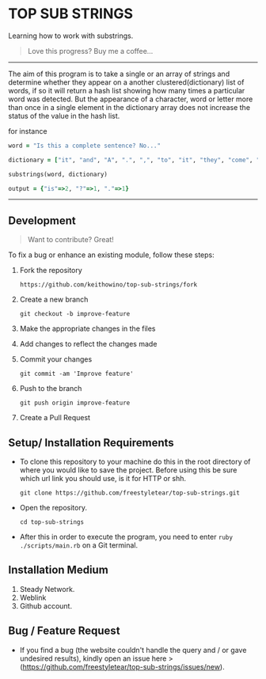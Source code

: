 #   TOP SUB STRINGS

Learning how to work with substrings.

>Love this progress? Buy me a coffee...
---

The aim of this program is to take a single or an array of strings and determine whether they appear on a another clustered(dictionary) list of words, if so it will return a hash list showing how many times a particular word was detected. But the appearance of a character, word or letter more than once in a single element in the dictionary array does not increase the status of the value in the hash list.

for instance

```rb
word = "Is this a complete sentence? No..."

dictionary = ["it", "and", "A", ".", ",", "to", "it", "they", "come", "hello", "Human", "Earth", "love", "mine", "him", "is", "this", "?"]

substrings(word, dictionary)

output = {"is"=>2, "?"=>1, "."=>1}
```

---


## Development
> Want to contribute? Great!

To fix a bug or enhance an existing module, follow these steps:

1. Fork the repository

    ```
    https://github.com/keithowino/top-sub-strings/fork
    ```
2. Create a new branch

    ```
    git checkout -b improve-feature
    ```
3. Make the appropriate changes in the files
4. Add changes to reflect the changes made
5. Commit your changes

    ```
    git commit -am 'Improve feature'
    ```
6. Push to the branch

    ```
    git push origin improve-feature
    ```
7. Create a Pull Request 


## Setup/ Installation Requirements
- To clone this repository to your machine do this in the root directory of where you would like to save the project. Before using this be sure which url link you should use, is it for HTTP or shh.

    ```
    git clone https://github.com/freestyletear/top-sub-strings.git
    ```

- Open the repository.

    ```
    cd top-sub-strings
    ```

- After this in order to execute the program, you need to enter `ruby ./scripts/main.rb` on a Git terminal.

## Installation Medium
1. Steady Network.
2. Weblink
3. Github account.

## Bug / Feature Request

- If you find a bug (the website couldn't handle the query and / or gave undesired results), kindly open an issue here > (https://github.com/freestyletear/top-sub-strings/issues/new).